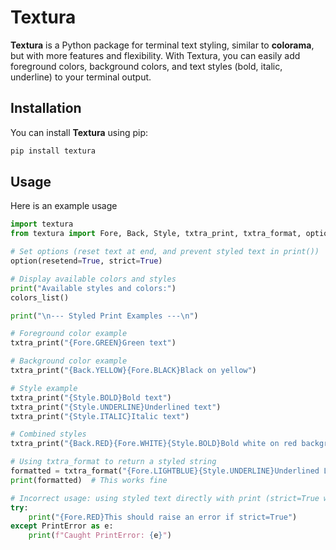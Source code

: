 # Textura

**Textura** is a Python package for terminal text styling, similar to **colorama**, but with more features and flexibility. With Textura, you can easily add foreground colors, background colors, and text styles (bold, italic, underline) to your terminal output.

## Installation

You can install **Textura** using pip:

```bash
pip install textura
```

## Usage

Here is an example usage
```python
import textura
from textura import Fore, Back, Style, txtra_print, txtra_format, option, colors_list, PrintError

# Set options (reset text at end, and prevent styled text in print())
option(resetend=True, strict=True)

# Display available colors and styles
print("Available styles and colors:")
colors_list()

print("\n--- Styled Print Examples ---\n")

# Foreground color example
txtra_print("{Fore.GREEN}Green text")

# Background color example
txtra_print("{Back.YELLOW}{Fore.BLACK}Black on yellow")

# Style example
txtra_print("{Style.BOLD}Bold text")
txtra_print("{Style.UNDERLINE}Underlined text")
txtra_print("{Style.ITALIC}Italic text")

# Combined styles
txtra_print("{Back.RED}{Fore.WHITE}{Style.BOLD}Bold white on red background")

# Using txtra_format to return a styled string
formatted = txtra_format("{Fore.LIGHTBLUE}{Style.UNDERLINE}Underlined Light Blue")
print(formatted)  # This works fine

# Incorrect usage: using styled text directly with print (strict=True will raise PrintError)
try:
    print("{Fore.RED}This should raise an error if strict=True")
except PrintError as e:
    print(f"Caught PrintError: {e}")
```